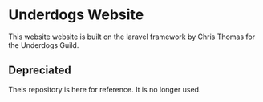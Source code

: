 # Underdogs Website
This website website is built on the laravel framework by Chris Thomas for the Underdogs Guild.
## Depreciated
Theis repository is here for reference. It is no longer used.
